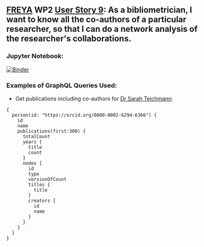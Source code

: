 ## [FREYA](https://www.project-freya.eu/en) WP2 [User Story 9](https://github.com/datacite/freya/issues/26): As a bibliometrician, I want to know all the co-authors of a particular researcher, so that I can do a network analysis of the researcher's collaborations. 
                   
### Jupyter Notebook:
[![Binder](https://mybinder.org/badge_logo.svg)](https://mybinder.org/v2/gh/datacite/pidgraph-notebooks-python/master?filepath=user-story-9-researcher-coauthors%2Fpy-researcher-coauthors.ipynb)

### Examples of GraphQL Queries Used:
* Get publications including co-authors for [Dr Sarah Teichmann](https://orcid.org/0000-0002-6294-6366):

```
{
  person(id: "https://orcid.org/0000-0002-6294-6366") {
    id
    name
    publications(first:300) {
      totalCount
      years {
        title
        count
      }
      nodes {
        id
        type
        versionOfCount
        titles {
          title
        }
        creators {
          id
          name
        }
      }
    }
  }
}
```
